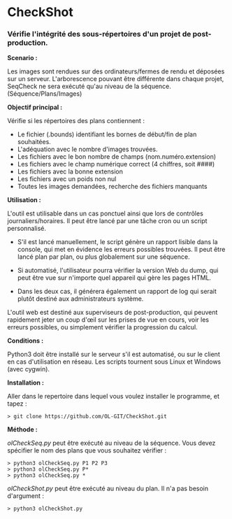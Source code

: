 # CheckShot
### Vérifie l'intégrité des sous-répertoires d'un projet de post-production. ###


**Scenario :**

  Les images sont rendues sur des ordinateurs/fermes de rendu et déposées sur un serveur. L'arborescence pouvant être différente dans chaque projet, SeqCheck ne sera exécuté qu'au niveau de la séquence. (Séquence/Plans/Images)


**Objectif principal :** 

  Vérifie si les répertoires des plans contiennent :
- Le fichier (.bounds) identifiant les bornes de début/fin de plan souhaitées.
- L'adéquation avec le nombre d'images trouvées.
- Les fichiers avec le bon nombre de champs (nom.numéro.extension)
- Les fichiers avec le champ numérique correct (4 chiffres, soit ####)
- Les fichiers avec la bonne extension
- Les fichiers avec un poids non nul
- Toutes les images demandées, recherche des fichiers manquants


**Utilisation :**

  L'outil est utilisable dans un cas ponctuel ainsi que lors de contrôles journaliers/horaires.
Il peut être lancé par une tâche cron ou un script personnalisé.

- S'il est lancé manuellement, le script génère un rapport lisible dans la console,
qui met en évidence les erreurs possibles trouvées.
Il peut être lancé plan par plan, ou plus globalement sur une séquence.

- Si automatisé, l'utilisateur pourra vérifier la version Web du dump, qui peut être vue sur n'importe quel appareil qui gère les pages HTML.

- Dans les deux cas, il générera également un rapport de log qui serait
plutôt destiné aux administrateurs système.

L'outil web est destiné aux superviseurs de post-production, qui peuvent rapidement jeter un coup d'œil sur les prises de vue en cours, voir les erreurs possibles, ou simplement vérifier la progression du calcul.


**Conditions :**

Python3 doit être installé sur le serveur s'il est automatisé, 
ou sur le client en cas d'utilisation en réseau.
Les scripts tournent sous Linux et Windows (avec cygwin).


**Installation :**

Aller dans le repertoire dans lequel vous voulez installer le programme, et tapez :
```
> git clone https://github.com/OL-GIT/CheckShot.git
```


**Méthode :**

*olCheckSeq.py* peut être exécuté au niveau de la séquence.
Vous devez spécifier le nom des plans que vous souhaitez vérifier :
```
> python3 olCheckSeq.py P1 P2 P3
> python3 olCheckSeq.py P*
> python3 olCheckSeq.py *
```
*olCheckShot.py* peut être exécuté au niveau du plan.
Il n'a pas besoin d'argument :
```
> python3 olCheckShot.py
```
